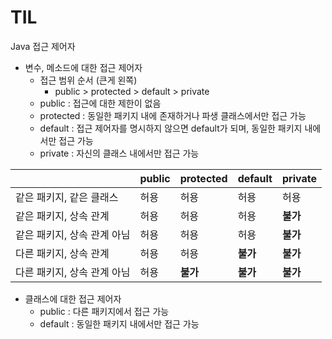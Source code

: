 # TIL

Java 접근 제어자

- 변수, 메소드에 대한 접근 제어자
  - 접근 범위 순서 (큰게 왼쪽)
    - public > protected > default > private
  - public : 접근에 대한 제한이 없음
  - protected : 동일한 패키지 내에 존재하거나 파생 클래스에서만 접근 가능
  - default : 접근 제어자를 명시하지 않으면 default가 되며, 동일한 패키지 내에서만 접근 가능
  - private : 자신의 클래스 내에서만 접근 가능

|                             | public | protected | default  | private  |
| --------------------------- | ------ | --------- | -------- | -------- |
| 같은 패키지, 같은 클래스    | 허용   | 허용      | 허용     | 허용     |
| 같은 패키지, 상속 관계      | 허용   | 허용      | 허용     | **불가** |
| 같은 패키지, 상속 관계 아님 | 허용   | 허용      | 허용     | **불가** |
| 다른 패키지, 상속 관계      | 허용   | 허용      | **불가** | **불가** |
| 다른 패키지, 상속 관계 아님 | 허용   | **불가**  | **불가** | **불가** |



- 클래스에 대한 접근 제어자
  - public : 다른 패키지에서 접근 가능
  - default : 동일한 패키지 내에서만 접근 가능

